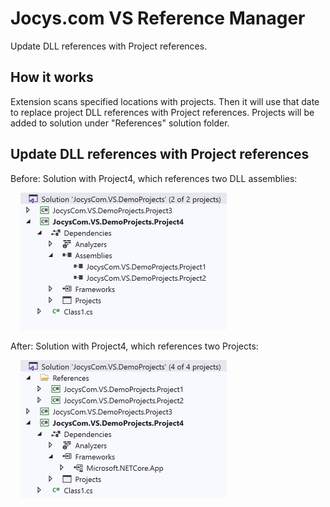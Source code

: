 # Jocys.com VS Reference Manager

Update DLL references with Project references.

## How it works

Extension scans specified locations with projects. Then it will use that date to replace project DLL references with Project references. Projects will be added to solution under "References" solution folder.

## Update DLL references with Project references

Before: Solution with Project4, which references two DLL assemblies:

&nbsp;&nbsp;&nbsp;&nbsp;<img alt="Solution From" src="ReferenceManager/Documents/Images/Solution_From.png" width="330" height="220">

After: Solution with Project4, which references two Projects:

&nbsp;&nbsp;&nbsp;&nbsp;<img alt="Solution To" src="ReferenceManager/Documents/Images/Solution_To.png" width="330" height="220">
